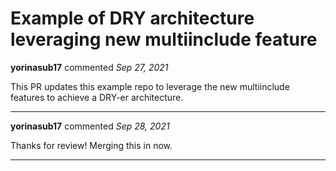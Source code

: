 # Example of DRY architecture leveraging new multiinclude feature

**yorinasub17** commented *Sep 27, 2021*

This PR updates this example repo to leverage the new multiinclude features to achieve a DRY-er architecture.
<br />
***


**yorinasub17** commented *Sep 28, 2021*

Thanks for review! Merging this in now.
***

